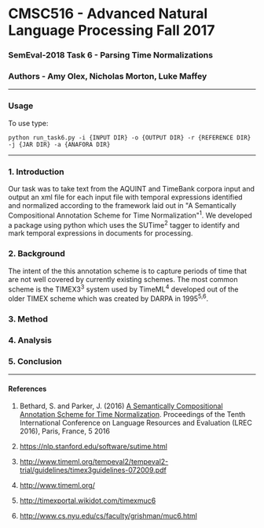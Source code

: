# CMSC516 - Advanced Natural Language Processing Fall 2017

### SemEval-2018 Task 6 - Parsing Time Normalizations
### Authors - Amy Olex, Nicholas Morton, Luke Maffey
---
### Usage
To use type:

`python run_task6.py -i {INPUT DIR} -o {OUTPUT DIR} -r {REFERENCE DIR} -j {JAR DIR} -a {ANAFORA DIR}`

---

### 1.  Introduction

Our task was to take text from the AQUINT and TimeBank corpora input and output an xml file for each input file with temporal expressions identified and normalized according to the framework laid out in "A Semantically Compositional Annotation Scheme for Time Normalization"<sup>1</sup>.  We developed a package using python which uses the SUTime<sup>2</sup> tagger to identify and mark temporal expressions in documents for processing.


### 2.  Background

The intent of the this annotation scheme is to capture periods of time that are not well covered by currently existing schemes.  The most common scheme is the TIMEX3<sup>3</sup> system used by TimeML<sup>4</sup> developed out of the older TIMEX scheme which was created by DARPA in 1995<sup>5,6</sup>. 


### 3.  Method


### 4.  Analysis


### 5.  Conclusion

---
#### References

1. Bethard, S. and Parker, J. (2016) [A Semantically Compositional Annotation Scheme for Time Normalization](http://www.lrec-conf.org/proceedings/lrec2016/pdf/288_Paper.pdf). Proceedings of the Tenth International Conference on Language Resources and Evaluation (LREC 2016), Paris, France, 5 2016

2. <https://nlp.stanford.edu/software/sutime.html>

3. <http://www.timeml.org/tempeval2/tempeval2-trial/guidelines/timex3guidelines-072009.pdf>

4. <http://www.timeml.org/>

5. <http://timexportal.wikidot.com/timexmuc6>

6. <http://www.cs.nyu.edu/cs/faculty/grishman/muc6.html>